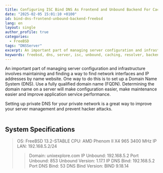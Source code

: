 ```yaml
---
title: Configuring ISC Bind DNS As Frontend and Unbound Backend For Caching and Forwarding
date: "2025-02-05 15:01:10 +0100"
id: bind-dns-frontend-unbound-backend-freebsd
lang: en
layout: single
author_profile: true
categories:
  - FreeBSD
tags: "DNSServer"
excerpt: An important part of managing server configuration and infrastructure involves maintaining and finding a way to find network interfaces and IP addresses by name website
keywords: freebsd, dns, server, isc, unbound, caching, resolver, backend, frontend
---
```


An important part of managing server configuration and infrastructure involves maintaining and finding a way to find network interfaces and IP addresses by name website. One way to do this is to set up a Domain Name System (DNS). Use a fully qualified domain name (FQDN). Determining the domain name on a server will make configuration easier, make maintenance easier and improve application service performance.

Setting up private DNS for your private network is a great way to improve your server management and prevent hacker attacks.<br><br/>
## System Specifications
> OS: FreeBSD 13.2-STABLE
> CPU: AMD Phenom II X4 965 3400 MHz
> IP LAN: 192.168.5.2/24
> > Domain: unixexplore.com 
> IP Unbound: 192.168.5.2 
> Port Unbound: 853 
> Unbound Version: 1.17.1 
> IP DNS Bind: 192.168.5.2 
> Port DNS Bind: 53 
> DNS Bind Version: BIND 9.18.14 

 



